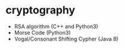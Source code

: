 # cryptography
* RSA algorithm (C++ and Python3)
* Morse Code (Python3)
* Vogal/Consonant Shifting Cypher (Java 8)

